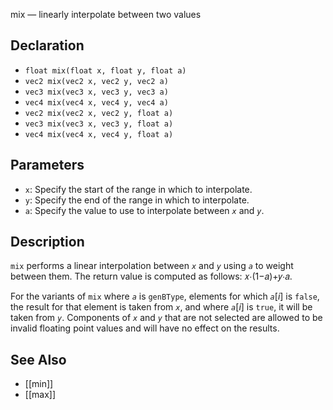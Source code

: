 mix — linearly interpolate between two values
## Declaration
- ``float mix(float x, float y, float a)``
- ``vec2 mix(vec2 x, vec2 y, vec2 a)``
- ``vec3 mix(vec3 x, vec3 y, vec3 a)``
- ``vec4 mix(vec4 x, vec4 y, vec4 a)``
- ``vec2 mix(vec2 x, vec2 y, float a)``
- ``vec3 mix(vec3 x, vec3 y, float a)``
- ``vec4 mix(vec4 x, vec4 y, float a)``
## Parameters
- ``x``: Specify the start of the range in which to interpolate.
- ``y``: Specify the end of the range in which to interpolate.
- ``a``: Specify the value to use to interpolate between _`x`_ and _`y`_.
## Description

`mix` performs a linear interpolation between _`x`_ and _`y`_ using _`a`_ to weight between them. The return value is computed as follows: 𝑥⋅(1−𝑎)+𝑦⋅𝑎.

For the variants of `mix` where _`a`_ is `genBType`, elements for which _`a`_[_i_] is `false`, the result for that element is taken from _`x`_, and where _`a`_[_i_] is `true`, it will be taken from _`y`_. Components of _`x`_ and _`y`_ that are not selected are allowed to be invalid floating point values and will have no effect on the results.
## See Also
- [[min]]
- [[max]]